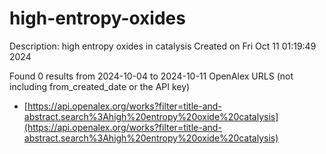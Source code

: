 # high-entropy-oxides
Description: high entropy oxides in catalysis
Created on Fri Oct 11 01:19:49 2024

Found 0 results from 2024-10-04 to 2024-10-11
OpenAlex URLS (not including from_created_date or the API key)
- [https://api.openalex.org/works?filter=title-and-abstract.search%3Ahigh%20entropy%20oxide%20catalysis](https://api.openalex.org/works?filter=title-and-abstract.search%3Ahigh%20entropy%20oxide%20catalysis)

